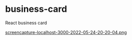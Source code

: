 # business-card

React business card

[screencapture-localhost-3000-2022-05-24-20-20-04.png](https://postimg.cc/vDhmwRNQ)
